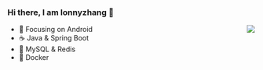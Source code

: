 ### Hi there, I am lonnyzhang 👋

<img align="right" src="https://github-readme-stats.vercel.app/api?username=lonnyzhang423&show_icons=true&icon_color=805AD5&text_color=718096&bg_color=ffffff&hide_title=true" />

- :robot: Focusing on Android
- :coffee: Java & Spring Boot
- :dolphin: MySQL & Redis
- :whale: Docker

<!--
**lonnyzhang423/lonnyzhang423** is a ✨ _special_ ✨ repository because its `README.md` (this file) appears on your GitHub profile.

Here are some ideas to get you started:

- 🔭 I’m currently working on ...
- 🌱 I’m currently learning ...
- 👯 I’m looking to collaborate on ...
- 🤔 I’m looking for help with ...
- 💬 Ask me about ...
- 📫 How to reach me: ...
- 😄 Pronouns: ...
- ⚡ Fun fact: ...

![Github Stats](https://github-readme-stats.vercel.app/api?username=lonnyzhang423&show_icons=true&count_private=true&hide_title=true)
![Most Used Languages](https://github-readme-stats.vercel.app/api/top-langs/?username=lonnyzhang423&hide_title=true&layout=compact)
-->
